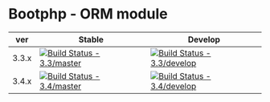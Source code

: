 # Bootphp - ORM module

| ver   | Stable                                                                                                                     | Develop                                                                                                                      |
|-------|----------------------------------------------------------------------------------------------------------------------------|------------------------------------------------------------------------------------------------------------------------------|
| 3.3.x | [![Build Status - 3.3/master](https://travis-ci.org/kohana/orm.svg?branch=3.3%2Fmaster)](https://travis-ci.org/kohana/orm) | [![Build Status - 3.3/develop](https://travis-ci.org/kohana/orm.svg?branch=3.3%2Fdevelop)](https://travis-ci.org/kohana/orm) |
| 3.4.x | [![Build Status - 3.4/master](https://travis-ci.org/kohana/orm.svg?branch=3.4%2Fmaster)](https://travis-ci.org/kohana/orm) | [![Build Status - 3.4/develop](https://travis-ci.org/kohana/orm.svg?branch=3.4%2Fdevelop)](https://travis-ci.org/kohana/orm) |
